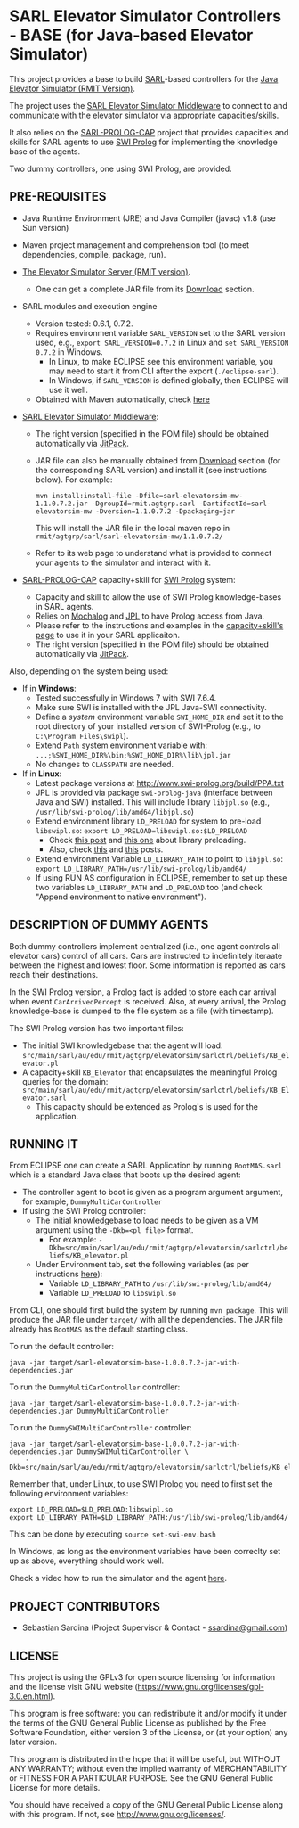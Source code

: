 # SARL Elevator Simulator Controllers - BASE (for Java-based Elevator Simulator) #

This project provides a base to build [SARL](http://www.sarl.io/)-based controllers for the [Java Elevator Simulator (RMIT Version)](https://bitbucket.org/ssardina-research/elevator-sim).

The project uses the [SARL Elevator Simulator Middleware](https://bitbucket.org/ssardina-research/sarl-elevatorsim-mw) to connect to and communicate with the elevator simulator via appropriate capacities/skills.

It also relies on the [SARL-PROLOG-CAP](https://bitbucket.org/ssardina-research/sarl-prolog-cap) project that provides capacities and skills for SARL agents to use [SWI Prolog](http://www.swi-prolog.org/) for implementing the knowledge base of the agents. 

Two dummy controllers, one using SWI Prolog, are provided.


## PRE-REQUISITES

* Java Runtime Environment (JRE) and Java Compiler (javac) v1.8 (use Sun version)
* Maven project management and comprehension tool (to meet dependencies, compile, package, run).
* [The Elevator Simulator Server (RMIT version)](https://bitbucket.org/ssardina-research/elevator-sim).
	* One can get a complete JAR file from its [Download](https://bitbucket.org/ssardina-research/elevator-sim/downloads/) section.
* SARL modules and execution engine
	* Version tested: 0.6.1, 0.7.2.
	* Requires environment variable `SARL_VERSION` set to the SARL version used, e.g., `export SARL_VERSION=0.7.2` in Linux and `set SARL_VERSION 0.7.2` in Windows.
		* In Linux, to make ECLIPSE see this environment variable, you may need to start it from CLI after the export (`./eclipse-sarl`). 
		* In Windows, if `SARL_VERSION` is defined globally, then ECLIPSE will use it well.
	* Obtained with Maven automatically, check [here](http://mvnrepository.com/artifact/io.sarl.maven) 
* [SARL Elevator Simulator Middleware](https://bitbucket.org/ssardina-research/sarl-elevatorsim-mw):
	* The right version (specified in the POM file) should be obtained automatically via [JitPack](https://jitpack.io/#org.bitbucket.ssardina-research/sarl-elevatorsim-mw).
	* JAR file can also be manually obtained from [Download](https://bitbucket.org/ssardina-research/sarl-elevatorsim-mw/downloads/) section (for the corresponding SARL version) and install it (see instructions below). For example:

		```
		mvn install:install-file -Dfile=sarl-elevatorsim-mw-1.1.0.7.2.jar -DgroupId=rmit.agtgrp.sarl -DartifactId=sarl-elevatorsim-mw -Dversion=1.1.0.7.2 -Dpackaging=jar
		```

		This will install the JAR file in the local maven repo in `rmit/agtgrp/sarl/sarl-elevatorsim-mw/1.1.0.7.2/` 
	* Refer to its web page to understand what is provided to connect your agents to the simulator and interact with it.
	
* [SARL-PROLOG-CAP](https://bitbucket.org/ssardina-research/sarl-prolog-cap) capacity+skill for [SWI Prolog](http://www.swi-prolog.org/) system:
	* Capacity and skill to allow the use of SWI Prolog knowledge-bases in SARL agents.
	* Relies on [Mochalog](https://github.com/ssardina/mochalog) and [JPL](https://jpl7.org/) to have Prolog access from Java.
	* Please refer to the instructions and examples in the [capacity+skill's page](https://bitbucket.org/ssardina-research/sarl-prolog-cap) to use it in your SARL applicaiton.
	* The right version (specified in the POM file) should be obtained automatically via [JitPack](https://jitpack.io/#org.bitbucket.ssardina-research/sarl-prolog-cap).

Also, depending on the system being used:

* If in **Windows**:
	* Tested successfully in Windows 7 with SWI 7.6.4.
	* Make sure SWI is installed with the JPL Java-SWI connectivity.
	* Define a _system_ environment variable `SWI_HOME_DIR` and set it to the root directory of your installed version of SWI-Prolog (e.g., to `C:\Program Files\swipl`).
	* Extend `Path` system environment variable with: `...;%SWI_HOME_DIR%\bin;%SWI_HOME_DIR%\lib\jpl.jar`
	* No changes to `CLASSPATH` are needed.
* If in **Linux**:
	* Latest package versions at <http://www.swi-prolog.org/build/PPA.txt> 
	* JPL is provided via package `swi-prolog-java` (interface between Java and SWI) installed. This will include library `libjpl.so` (e.g., `/usr/lib/swi-prolog/lib/amd64/libjpl.so`)
	* Extend environment library `LD_PRELOAD` for system to pre-load `libswipl.so`: `export LD_PRELOAD=libswipl.so:$LD_PRELOAD`
		* Check [this post](https://answers.ros.org/question/132411/unable-to-load-existing-owl-in-semantic-map-editor/) and [this one](https://blog.cryptomilk.org/2014/07/21/what-is-preloading/) about library preloading.
		* Also, check [this](https://bugs.debian.org/cgi-bin/bugreport.cgi?bug=690734) and [this](https://github.com/yuce/pyswip/issues/10) posts.
	* Extend environment Variable `LD_LIBRARY_PATH`  to point to `libjpl.so`: `export LD_LIBRARY_PATH=/usr/lib/swi-prolog/lib/amd64/`
	* If using RUN AS configuration in ECLIPSE, remember to set up these two variables `LD_LIBRARY_PATH` and `LD_PRELOAD` too (and check "Append environment to native environment").


## DESCRIPTION OF DUMMY AGENTS

Both dummy controllers implement centralized (i.e., one agent controls all elevator cars) control of all cars. Cars are instructed to indefinitely iteraate between the highest and lowest floor. 
Some information is reported as cars reach their destinations. 

In the SWI Prolog version, a Prolog fact is added to store each car arrival when event `CarArrivedPercept` is received. 
Also, at every arrival, the Prolog knowledge-base is dumped to the file system as a file (with timestamp).

The SWI Prolog version has two important files:

* The initial SWI knowledgebase that the agent will load: `src/main/sarl/au/edu/rmit/agtgrp/elevatorsim/sarlctrl/beliefs/KB_elevator.pl`
* A capacity+skill `KB_Elevator` that encapsulates the meaningful Prolog queries for the domain: `src/main/sarl/au/edu/rmit/agtgrp/elevatorsim/sarlctrl/beliefs/KB_Elevator.sarl`
	* This capacity should be extended as Prolog's is used for the application. 


## RUNNING IT

From ECLIPSE one can create a SARL Application by running `BootMAS.sarl` which is a standard Java class that boots up the desired agent:

* The controller agent to boot is given as a program argument argument, for example, `DummyMultiCarController`
* If using the SWI Prolog controller:
	* The initial knowledgebase to load needs to be given as a VM argument using the `-Dkb=<pl file>` format.
		* For example: `-Dkb=src/main/sarl/au/edu/rmit/agtgrp/elevatorsim/sarlctrl/beliefs/KB_elevator.pl`
	* Under Environment tab, set the following  variables (as per instructions [here](https://bitbucket.org/snippets/ssardina/bezbBx/swi-prolog-in-sarl-agent-controllers)):
		* Variable `LD_LIBRARY_PATH` to `/usr/lib/swi-prolog/lib/amd64/`
		* Variable `LD_PRELOAD` to `libswipl.so`
		
From CLI, one should first build the system by running `mvn package`. 
This will produce the JAR file under `target/` with all the dependencies.
The JAR file already has `BootMAS` as the default starting class. 

To run the default controller:

```
java -jar target/sarl-elevatorsim-base-1.0.0.7.2-jar-with-dependencies.jar
```


To run the `DummyMultiCarController` controller:

	java -jar target/sarl-elevatorsim-base-1.0.0.7.2-jar-with-dependencies.jar DummyMultiCarController

To run the `DummySWIMultiCarController` controller:

	java -jar target/sarl-elevatorsim-base-1.0.0.7.2-jar-with-dependencies.jar DummySWIMultiCarController \
		-Dkb=src/main/sarl/au/edu/rmit/agtgrp/elevatorsim/sarlctrl/beliefs/KB_elevator.pl


Remember that, under Linux, to use SWI Prolog you need to first set the following environment variables:

	export LD_PRELOAD=$LD_PRELOAD:libswipl.so
	export LD_LIBRARY_PATH=$LD_LIBRARY_PATH:/usr/lib/swi-prolog/lib/amd64/

This can be done by executing `source set-swi-env.bash`

In Windows, as long as the environment variables have been correclty set up as above, everything should work well.

Check a video how to run the simulator and the agent [here](https://www.youtube.com/watch?v=rl7YRjPi5pc).
		
		


## PROJECT CONTRIBUTORS 

* Sebastian Sardina (Project Supervisor & Contact - ssardina@gmail.com)



## LICENSE 

This project is using the GPLv3 for open source licensing for information and the license visit GNU website (https://www.gnu.org/licenses/gpl-3.0.en.html).

This program is free software: you can redistribute it and/or modify it under the terms of the GNU General Public License as published by the Free Software Foundation, either version 3 of the License, or (at your option) any later version.

This program is distributed in the hope that it will be useful, but WITHOUT ANY WARRANTY; without even the implied warranty of
MERCHANTABILITY or FITNESS FOR A PARTICULAR PURPOSE.  See the GNU General Public License for more details.

You should have received a copy of the GNU General Public License along with this program.  If not, see <http://www.gnu.org/licenses/>.




